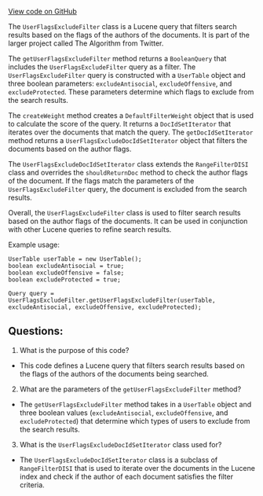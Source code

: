 [View code on GitHub](https://github.com/misbahsy/the-algorithm/src/java/com/twitter/search/earlybird/search/queries/UserFlagsExcludeFilter.java)

The `UserFlagsExcludeFilter` class is a Lucene query that filters search results based on the flags of the authors of the documents. It is part of the larger project called The Algorithm from Twitter. 

The `getUserFlagsExcludeFilter` method returns a `BooleanQuery` that includes the `UserFlagsExcludeFilter` query as a filter. The `UserFlagsExcludeFilter` query is constructed with a `UserTable` object and three boolean parameters: `excludeAntisocial`, `excludeOffensive`, and `excludeProtected`. These parameters determine which flags to exclude from the search results. 

The `createWeight` method creates a `DefaultFilterWeight` object that is used to calculate the score of the query. It returns a `DocIdSetIterator` that iterates over the documents that match the query. The `getDocIdSetIterator` method returns a `UserFlagsExcludeDocIdSetIterator` object that filters the documents based on the author flags. 

The `UserFlagsExcludeDocIdSetIterator` class extends the `RangeFilterDISI` class and overrides the `shouldReturnDoc` method to check the author flags of the document. If the flags match the parameters of the `UserFlagsExcludeFilter` query, the document is excluded from the search results. 

Overall, the `UserFlagsExcludeFilter` class is used to filter search results based on the author flags of the documents. It can be used in conjunction with other Lucene queries to refine search results. 

Example usage:

```
UserTable userTable = new UserTable();
boolean excludeAntisocial = true;
boolean excludeOffensive = false;
boolean excludeProtected = true;

Query query = UserFlagsExcludeFilter.getUserFlagsExcludeFilter(userTable, excludeAntisocial, excludeOffensive, excludeProtected);
```
## Questions: 
 1. What is the purpose of this code?
- This code defines a Lucene query that filters search results based on the flags of the authors of the documents being searched.

2. What are the parameters of the `getUserFlagsExcludeFilter` method?
- The `getUserFlagsExcludeFilter` method takes in a `UserTable` object and three boolean values (`excludeAntisocial`, `excludeOffensive`, and `excludeProtected`) that determine which types of users to exclude from the search results.

3. What is the `UserFlagsExcludeDocIdSetIterator` class used for?
- The `UserFlagsExcludeDocIdSetIterator` class is a subclass of `RangeFilterDISI` that is used to iterate over the documents in the Lucene index and check if the author of each document satisfies the filter criteria.